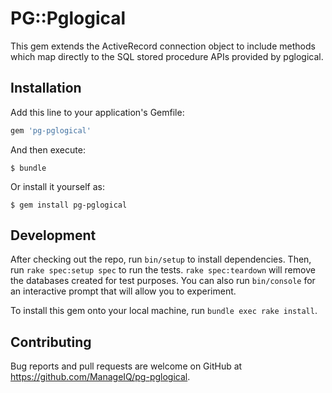 # PG::Pglogical

This gem extends the ActiveRecord connection object to include methods which map directly to the SQL stored procedure APIs provided by pglogical.

## Installation

Add this line to your application's Gemfile:

```ruby
gem 'pg-pglogical'
```

And then execute:

    $ bundle

Or install it yourself as:

    $ gem install pg-pglogical

## Development

After checking out the repo, run `bin/setup` to install dependencies. Then, run `rake spec:setup spec` to run the tests. `rake spec:teardown` will remove the databases created for test purposes. You can also run `bin/console` for an interactive prompt that will allow you to experiment.

To install this gem onto your local machine, run `bundle exec rake install`.

## Contributing

Bug reports and pull requests are welcome on GitHub at https://github.com/ManageIQ/pg-pglogical.

